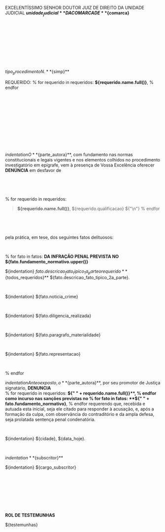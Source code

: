 EXCELENTÍSSIMO SENHOR DOUTOR JUIZ DE DIREITO DA UNIDADE JUDICIAL **${unidade_judicial}** DA COMARCA DE **${comarca}**

&nbsp;

&nbsp;

&nbsp;

&nbsp;

&nbsp;

${tipo_procedimento} N. **${simp}**

REQUERIDO:
% for  requerido in requeridos:
**${requerido.name.full()}**,
% endfor

&nbsp;

&nbsp;

&nbsp;

&nbsp;

&nbsp;

&nbsp;

${indentation} O **${parte_autora}**, com fundamento nas normas constitucionais e legais vigentes e nos elementos colhidos no  procedimento investigatório em epígrafe, vem à presença de Vossa Excelência oferecer **DENÚNCIA** em desfavor de

&nbsp;

&nbsp;

% for  requerido in requeridos:
> **${requerido.name.full()}**, ${requerido.qualificacao}
  ${"\n"}
% endfor

&nbsp;

&nbsp;

pela prática, em tese, dos seguintes fatos delituosos:

&nbsp;
&nbsp;

% for  fato in fatos:
**DA INFRAÇÃO PENAL PREVISTA NO ${fato.fundamento_normativo.upper()}**

${indentation} ${fato.descricao_fato_tipico_1a_parte} o requerido **${todos_requeridos}** ${fato.descricao_fato_tipico_2a_parte}.

&nbsp;
&nbsp;

${indentation} ${fato.noticia_crime}

&nbsp;
&nbsp;

${indentation} ${fato.diligencia_realizada}

&nbsp;
&nbsp;

${indentation} ${fato.paragrafo_materialidade}

&nbsp;
&nbsp;

${indentation} ${fato.representacao}

&nbsp;
&nbsp;

% endfor



${indentation} Ante o exposto, o **${parte_autora}**, por seu promotor de Justiça signatário, **DENUNCIA**  
% for  requerido in requeridos:
  **${" " + requerido.name.full()}**,
% endfor
como incurso nas sanções previstas no
% for  fato in fatos:
  **${" " + fato.fundamento_normativo}**,
% endfor
requerendo que, recebida e autuada esta inicial, seja ele citado para responder à acusação, e, após a formação da culpa, com observância do contraditório e da ampla defesa, seja prolatada sentença penal condenatória.

&nbsp;
&nbsp;

${indentation} ${cidade}, ${data_hoje}.


&nbsp;
&nbsp;

${indentation} **${subscritor}**

${indentation} ${cargo_subscritor}

&nbsp;

&nbsp;

&nbsp;

&nbsp;

**ROL DE TESTEMUNHAS**

${testemunhas}
